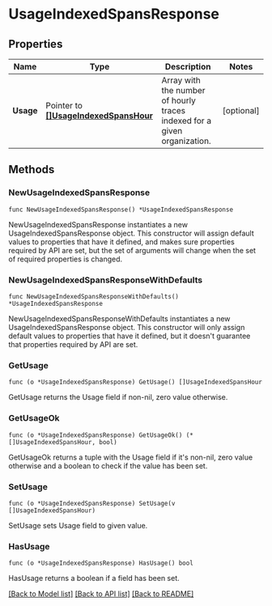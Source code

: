 # UsageIndexedSpansResponse

## Properties

Name | Type | Description | Notes
---- | ---- | ----------- | ------
**Usage** | Pointer to [**[]UsageIndexedSpansHour**](UsageIndexedSpansHour.md) | Array with the number of hourly traces indexed for a given organization. | [optional] 

## Methods

### NewUsageIndexedSpansResponse

`func NewUsageIndexedSpansResponse() *UsageIndexedSpansResponse`

NewUsageIndexedSpansResponse instantiates a new UsageIndexedSpansResponse object.
This constructor will assign default values to properties that have it defined,
and makes sure properties required by API are set, but the set of arguments
will change when the set of required properties is changed.

### NewUsageIndexedSpansResponseWithDefaults

`func NewUsageIndexedSpansResponseWithDefaults() *UsageIndexedSpansResponse`

NewUsageIndexedSpansResponseWithDefaults instantiates a new UsageIndexedSpansResponse object.
This constructor will only assign default values to properties that have it defined,
but it doesn't guarantee that properties required by API are set.

### GetUsage

`func (o *UsageIndexedSpansResponse) GetUsage() []UsageIndexedSpansHour`

GetUsage returns the Usage field if non-nil, zero value otherwise.

### GetUsageOk

`func (o *UsageIndexedSpansResponse) GetUsageOk() (*[]UsageIndexedSpansHour, bool)`

GetUsageOk returns a tuple with the Usage field if it's non-nil, zero value otherwise
and a boolean to check if the value has been set.

### SetUsage

`func (o *UsageIndexedSpansResponse) SetUsage(v []UsageIndexedSpansHour)`

SetUsage sets Usage field to given value.

### HasUsage

`func (o *UsageIndexedSpansResponse) HasUsage() bool`

HasUsage returns a boolean if a field has been set.


[[Back to Model list]](../README.md#documentation-for-models) [[Back to API list]](../README.md#documentation-for-api-endpoints) [[Back to README]](../README.md)


